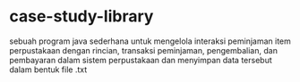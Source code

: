 # case-study-library

sebuah program java sederhana untuk mengelola interaksi peminjaman item perpustakaan dengan rincian, transaksi peminjaman, pengembalian, dan pembayaran dalam sistem perpustakaan dan menyimpan data tersebut dalam bentuk file .txt
